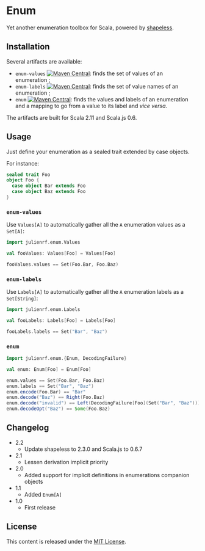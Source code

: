 # Enum

Yet another enumeration toolbox for Scala, powered by [shapeless](https://github.com/milessabin/shapeless).

## Installation

Several artifacts are available:
 - `enum-values` [![Maven Central](https://img.shields.io/maven-central/v/org.julienrf/enum-values_2.11.svg)](https://maven-badges.herokuapp.com/maven-central/org.julienrf/enum-values_2.11): finds the set of values of an enumeration ;
 - `enum-labels` [![Maven Central](https://img.shields.io/maven-central/v/org.julienrf/enum-labels_2.11.svg)](https://maven-badges.herokuapp.com/maven-central/org.julienrf/enum-labels_2.11): finds the set of value names of an enumeration ;
 - `enum` [![Maven Central](https://img.shields.io/maven-central/v/org.julienrf/enum_2.11.svg)](https://maven-badges.herokuapp.com/maven-central/org.julienrf/enum_2.11): finds the values and labels of an enumeration and a mapping to go from a value to its label and _vice versa_.

The artifacts are built for Scala 2.11 and Scala.js 0.6.

## Usage

Just define your enumeration as a sealed trait extended by case objects.

For instance:

~~~ scala
sealed trait Foo
object Foo {
  case object Bar extends Foo
  case object Baz extends Foo
}
~~~

### `enum-values`

Use `Values[A]` to automatically gather all the `A` enumeration values as a `Set[A]`:

~~~ scala
import julienrf.enum.Values

val fooValues: Values[Foo] = Values[Foo]

fooValues.values == Set(Foo.Bar, Foo.Baz)
~~~

### `enum-labels`

Use `Labels[A]` to automatically gather all the `A` enumeration labels as a `Set[String]`:

~~~ scala
import julienrf.enum.Labels

val fooLabels: Labels[Foo] = Labels[Foo]

fooLabels.labels == Set("Bar", "Baz")
~~~

### `enum`

~~~ scala
import julienrf.enum.{Enum, DecodingFailure}

val enum: Enum[Foo] = Enum[Foo]

enum.values == Set(Foo.Bar, Foo.Baz)
enum.labels == Set("Bar", "Baz")
enum.encode(Foo.Bar) == "Bar"
enum.decode("Baz") == Right(Foo.Baz)
enum.decode("invalid") == Left(DecodingFailure[Foo](Set("Bar", "Baz")))
enum.decodeOpt("Baz") == Some(Foo.Baz)
~~~

## Changelog

- 2.2
    - Update shapeless to 2.3.0 and Scala.js to 0.6.7
- 2.1
    - Lessen derivation implicit priority
- 2.0
    - Added support for implicit definitions in enumerations companion objects
- 1.1
    - Added `Enum[A]`
- 1.0
    - First release

## License

This content is released under the [MIT License](http://opensource.org/licenses/mit-license.php).
